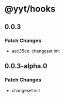 # @yyt/hooks

## 0.0.3

### Patch Changes

- aec35ce: changeset init

## 0.0.3-alpha.0

### Patch Changes

- changeset init
